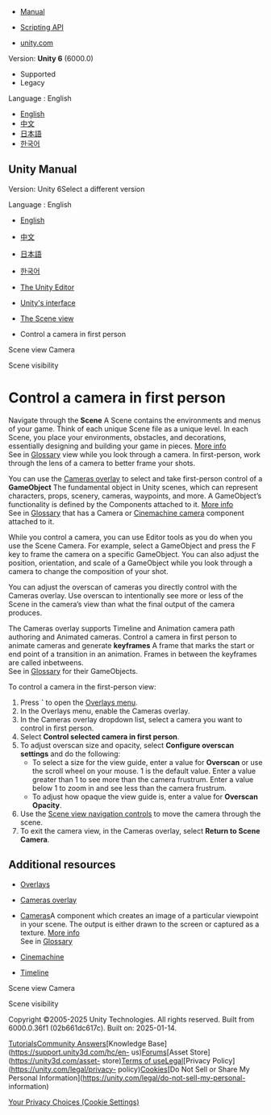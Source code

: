 [](https://docs.unity3d.com)

  * [Manual](../Manual/index.html)
  * [Scripting API](../ScriptReference/index.html)

  * [unity.com](https://unity.com/)

Version: **Unity 6** (6000.0)

  * Supported
  * Legacy

Language : English

  * [English](/Manual/control-camera.html)
  * [中文](/cn/current/Manual/control-camera.html)
  * [日本語](/ja/current/Manual/control-camera.html)
  * [한국어](/kr/current/Manual/control-camera.html)

[](https://docs.unity3d.com)

## Unity Manual

Version: Unity 6Select a different version

Language : English

  * [English](/Manual/control-camera.html)
  * [中文](/cn/current/Manual/control-camera.html)
  * [日本語](/ja/current/Manual/control-camera.html)
  * [한국어](/kr/current/Manual/control-camera.html)

  * [The Unity Editor](unity-editor.html)
  * [Unity's interface](UsingTheEditor.html)
  * [The Scene view](UsingTheSceneView.html)
  * Control a camera in first person

[](SceneViewCamera.html)

Scene view Camera

[](SceneVisibility.html)

Scene visibility

# Control a camera in first person

Navigate through the **Scene** A Scene contains the environments and menus of
your game. Think of each unique Scene file as a unique level. In each Scene,
you place your environments, obstacles, and decorations, essentially designing
and building your game in pieces. [More info](CreatingScenes.html)  
See in [Glossary](Glossary.html#Scene) view while you look through a camera.
In first-person, work through the lens of a camera to better frame your shots.

You can use the [Cameras overlay](cameras-overlay.html) to select and take
first-person control of a **GameObject** The fundamental object in Unity
scenes, which can represent characters, props, scenery, cameras, waypoints,
and more. A GameObject’s functionality is defined by the Components attached
to it. [More info](class-GameObject.html)  
See in [Glossary](Glossary.html#GameObject) that has a Camera or [Cinemachine
camera](https://docs.unity3d.com/Packages/com.unity.cinemachine@latest/)
component attached to it.

While you control a camera, you can use Editor tools as you do when you use
the Scene Camera. For example, select a GameObject and press the F key to
frame the camera on a specific GameObject. You can also adjust the position,
orientation, and scale of a GameObject while you look through a camera to
change the composition of your shot.

You can adjust the overscan of cameras you directly control with the Cameras
overlay. Use overscan to intentionally see more or less of the Scene in the
camera’s view than what the final output of the camera produces.

The Cameras overlay supports Timeline and Animation camera path authoring and
Animated cameras. Control a camera in first person to animate cameras and
generate **keyframes** A frame that marks the start or end point of a
transition in an animation. Frames in between the keyframes are called
inbetweens.  
See in [Glossary](Glossary.html#keyframe) for their GameObjects.

To control a camera in the first-person view:

  1. Press **`** to open the [Overlays menu](overlays.html).
  2. In the Overlays menu, enable the Cameras overlay.
  3. In the Cameras overlay dropdown list, select a camera you want to control in first person.
  4. Select **Control selected camera in first person**.
  5. To adjust overscan size and opacity, select **Configure overscan settings** and do the following: 
     * To select a size for the view guide, enter a value for **Overscan** or use the scroll wheel on your mouse. 1 is the default value. Enter a value greater than 1 to see more than the camera frustrum. Enter a value below 1 to zoom in and see less than the camera frustrum.
     * To adjust how opaque the view guide is, enter a value for **Overscan Opacity**.
  6. Use the [Scene view navigation controls](SceneViewNavigation.html#tools) to move the camera through the scene.
  7. To exit the camera view, in the Cameras overlay, select **Return to Scene Camera**.

## Additional resources

  * [Overlays](overlays.html)
  * [Cameras overlay](cameras-overlay.html)
  * [Cameras](CamerasOverview.html)A component which creates an image of a particular viewpoint in your scene. The output is either drawn to the screen or captured as a texture. [More info](CamerasOverview.html)  
See in [Glossary](Glossary.html#Camera)

  * [Cinemachine](https://docs.unity3d.com/Packages/com.unity.cinemachine@latest/)
  * [Timeline](https://docs.unity3d.com/Packages/com.unity.timeline@latest/)

[](SceneViewCamera.html)

Scene view Camera

[](SceneVisibility.html)

Scene visibility

Copyright ©2005-2025 Unity Technologies. All rights reserved. Built from
6000.0.36f1 (02b661dc617c). Built on: 2025-01-14.

[Tutorials](https://learn.unity.com/)[Community
Answers](https://answers.unity3d.com)[Knowledge
Base](https://support.unity3d.com/hc/en-
us)[Forums](https://forum.unity3d.com)[Asset Store](https://unity3d.com/asset-
store)[Terms of
use](https://docs.unity3d.com/Manual/TermsOfUse.html)[Legal](https://unity.com/legal)[Privacy
Policy](https://unity.com/legal/privacy-
policy)[Cookies](https://unity.com/legal/cookie-policy)[Do Not Sell or Share
My Personal Information](https://unity.com/legal/do-not-sell-my-personal-
information)

[Your Privacy Choices (Cookie Settings)](javascript:void\(0\);)

